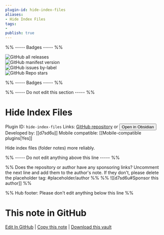 ```yaml
---
plugin-id: hide-index-files
aliases:
- Hide Index Files
tags: 
- 
publish: true
---
```


%% ----- Badges ----- %%

![GitHub all releases](https://img.shields.io/github/downloads/d7sd6u/obsidian-hide-index-files/total?color=573E7A&logo=github&style=for-the-badge)   
![GitHub manifest version](https://img.shields.io/github/manifest-json/v/d7sd6u/obsidian-hide-index-files?color=573E7A&logo=github&style=for-the-badge)   
![GitHub issues by-label](https://img.shields.io/github/issues/d7sd6u/obsidian-hide-index-files/help%20wanted?color=573E7A&logo=github&style=for-the-badge)   
![GitHub Repo stars](https://img.shields.io/github/stars/d7sd6u/obsidian-hide-index-files?color=573E7A&logo=github&style=for-the-badge)

%% ----- Badges ----- %%

%% ----- Do not edit this section ----- %%

# Hide Index Files

Plugin ID: `hide-index-files`
Links: [GitHub repository](https://github.com/d7sd6u/obsidian-hide-index-files) or [<button id=HH>Open in Obsidian</button>](obsidian://show-plugin?id=hide-index-files)
Developed by: [[d7sd6u]]
Mobile compatible: [[Mobile-compatible plugins|Yes]]

Hide index files (folder notes) more reliably.

%% ----- Do not edit anything above this line ----- %% 

%% Does the repository or author have any sponsoring links? Uncomment the next line and add them to the author's note. If they don't, please delete the placeholder tag: #placeholder/author %%
%% ![[d7sd6u#Sponsor this author]] %%

%% Hub footer: Please don't edit anything below this line %%

# This note in GitHub

<span class="git-footer">[Edit In GitHub](https://github.dev/obsidian-community/obsidian-hub/blob/main/02%20-%20Community%20Expansions/02.05%20All%20Community%20Expansions/Plugins/hide-index-files.md "git-hub-edit-note") | [Copy this note](https://raw.githubusercontent.com/obsidian-community/obsidian-hub/main/02%20-%20Community%20Expansions/02.05%20All%20Community%20Expansions/Plugins/hide-index-files.md "git-hub-copy-note") | [Download this vault](https://github.com/obsidian-community/obsidian-hub/archive/refs/heads/main.zip "git-hub-download-vault") </span>
